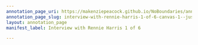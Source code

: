 ```yaml
---
annotation_page_uri: https://makenziepeacock.github.io/NoBoundaries/annotations/interview-with-rennie-harris-1-of-6-canvas-1--just--crosstalk-00-04-33-----.json
annotation_page_slug: interview-with-rennie-harris-1-of-6-canvas-1--just--crosstalk-00-04-33-----
layout: annotation_page
manifest_label: Interview with Rennie Harris 1 of 6

---
```

